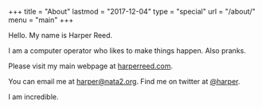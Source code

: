 +++
title = "About"
lastmod = "2017-12-04"
type = "special"
url = "/about/"
menu = "main"
+++

Hello. My name is Harper Reed.

I am a computer operator who likes to make things happen. Also pranks. 

Please visit my main webpage at [harperreed.com](http://harperreed.com). 

You can email me at [harper@nata2.org](mailto:harper@nata2.org). Find me on twitter at [@harper](http://twitter.com/harper). 

I am incredible. 
